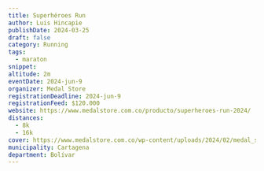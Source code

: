 ```yaml
---
title: Superhéroes Run
author: Luis Hincapie
publishDate: 2024-03-25
draft: false
category: Running
tags:
  - maraton
snippet:
altitude: 2m
eventDate: 2024-jun-9
organizer: Medal Store
registrationDeadline: 2024-jun-9
registrationFeed: $120.000
website: https://www.medalstore.com.co/producto/superheroes-run-2024/
distances:
  - 8k
  - 16k
cover: https://www.medalstore.com.co/wp-content/uploads/2024/02/medal_store_1708094351460.jpeg
municipality: Cartagena
department: Bolívar
---
```

